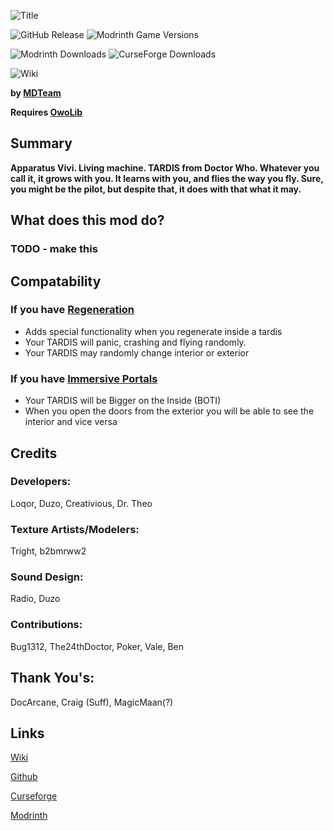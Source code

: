 ![Title](https://github.com/M-D-Team/ait-fabric-1.20.1/blob/main/src/main/resources/assets/ait/textures/gui/title/aitlogo.png?raw=true)

![GitHub Release](https://img.shields.io/github/v/release/M-D-Team/ait-fabric-1.20.1?include_prereleases)
![Modrinth Game Versions](https://img.shields.io/modrinth/game-versions/ait?link=https%3A%2F%2Fmodrinth.com%2Fmod%2Fait%2Fversions)

![Modrinth Downloads](https://img.shields.io/modrinth/dt/ait?logo=modrinth&link=https%3A%2F%2Fmodrinth.com%2Fmod%2Fait)
![CurseForge Downloads](https://img.shields.io/curseforge/dt/856138?logo=curseforge&color=red&link=https%3A%2F%2Fwww.curseforge.com%2Fminecraft%2Fmc-mods%2Fadventures-in-time)

![Wiki](https://img.shields.io/badge/wiki-grey?logo=gitbook&logoColor=white&link=https%3A%2F%2Fm-d-team.github.io%2Fait-fabric-1.20.1%2F)


**by [MDTeam](https://m-d-team.github.io/)**

**Requires [OwoLib](https://modrinth.com/mod/owo-lib)**

## Summary
**Apparatus Vivi. Living machine. TARDIS from Doctor Who. Whatever you call it, it grows with you. It learns with you, and flies the way you fly. Sure, you might be the pilot, but despite that, it does with that what it may.**

## What does this mod do?

### TODO - make this

## Compatability
### If you have [Regeneration](https://modrinth.com/mod/regeneration)
- Adds special functionality when you regenerate inside a tardis
- Your TARDIS will panic, crashing and flying randomly.
- Your TARDIS may randomly change interior or exterior
### If you have [Immersive Portals](https://modrinth.com/mod/immersiveportals)
- Your TARDIS will be Bigger on the Inside (BOTI)
- When you open the doors from the exterior you will be able to see the interior and vice versa

## Credits
### Developers:
Loqor, Duzo, Creativious, Dr. Theo

### Texture Artists/Modelers:
Tright, b2bmrww2

### Sound Design:
Radio, Duzo

### Contributions:
Bug1312, The24thDoctor, Poker, Vale, Ben

## Thank You's:
DocArcane, Craig (Suff), MagicMaan(?)

## Links
[Wiki](https://m-d-team.github.io/ait-fabric-1.20.1/)

[Github](https://github.com/M-D-Team/ait-fabric-1.20.1/)

[Curseforge](https://www.curseforge.com/minecraft/mc-mods/adventures-in-time)

[Modrinth](https://modrinth.com/mod/ait)